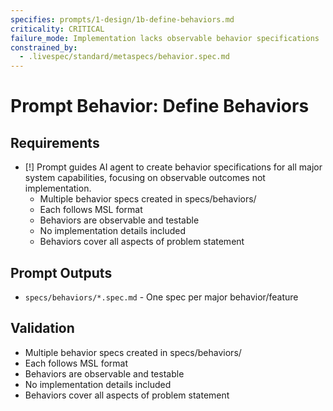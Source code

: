 ```yaml
---
specifies: prompts/1-design/1b-define-behaviors.md
criticality: CRITICAL
failure_mode: Implementation lacks observable behavior specifications
constrained_by:
  - .livespec/standard/metaspecs/behavior.spec.md
---
```


# Prompt Behavior: Define Behaviors

## Requirements
- [!] Prompt guides AI agent to create behavior specifications for all major system capabilities, focusing on observable outcomes not implementation.
  - Multiple behavior specs created in specs/behaviors/
  - Each follows MSL format
  - Behaviors are observable and testable
  - No implementation details included
  - Behaviors cover all aspects of problem statement

## Prompt Outputs

- `specs/behaviors/*.spec.md` - One spec per major behavior/feature

## Validation

- Multiple behavior specs created in specs/behaviors/
- Each follows MSL format
- Behaviors are observable and testable
- No implementation details included
- Behaviors cover all aspects of problem statement
